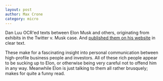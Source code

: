 ```yaml
---
layout: post
author: Max Crone
category: micro
---
```


Dan Luu OCR'ed texts between Elon Musk and others, originating from exhibits in the Twitter v. Musk case.
And [published them on his website](https://danluu.com/elon-twitter-texts/) in clear text.

These make for a fascinating insight into personal communication between high-profile business people and investors.
All of these rich people appear to be sucking up to Elon, or otherwise being very careful not to offend him in any way.
Meanwhile Elon is just talking to them all rather brusquely; makes for quite a funny read.
